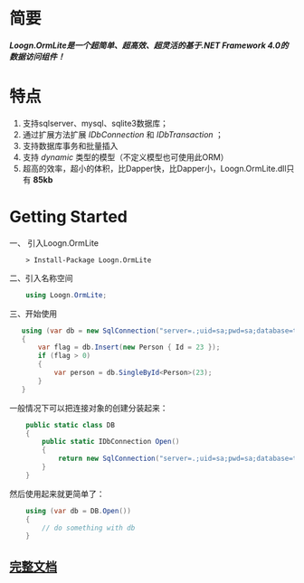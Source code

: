 # 简要
   ***Loogn.OrmLite是一个超简单、超高效、超灵活的基于.NET Framework 4.0的数据访问组件！***   

# 特点
1. 支持sqlserver、mysql、sqlite3数据库；
2. 通过扩展方法扩展 _IDbConnection_ 和 _IDbTransaction_ ；
3. 支持数据库事务和批量插入
4. 支持 _dynamic_ 类型的模型（不定义模型也可使用此ORM）
5. 超高的效率，超小的体积，比Dapper快，比Dapper小，Loogn.OrmLite.dll只有 **85kb** 


# Getting Started

一、 引入Loogn.OrmLite
```
    > Install-Package Loogn.OrmLite
```
二、引入名称空间
```csharp
    using Loogn.OrmLite;
```
三、开始使用
 ```csharp
    using (var db = new SqlConnection("server=.;uid=sa;pwd=sa;database=test"))
    {
        var flag = db.Insert(new Person { Id = 23 });
        if (flag > 0)
        {
            var person = db.SingleById<Person>(23);
        }
    }
 ```


一般情况下可以把连接对象的创建分装起来：
```csharp
    public static class DB
    {
        public static IDbConnection Open()
        {
            return new SqlConnection("server=.;uid=sa;pwd=sa;database=test");
        }
    }
```
然后使用起来就更简单了：
```csharp
    using (var db = DB.Open())
    {
        // do something with db
    }
```

## [完整文档](http://www.loogn.net/orm/ "ormlite") 

